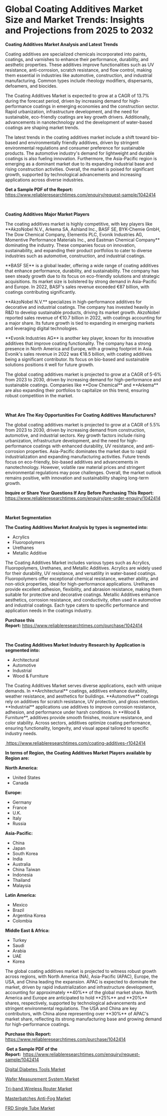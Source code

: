 <p><h1>Global Coating Additives Market Size and Market Trends: Insights and Projections from 2025 to 2032</h1></p><p><strong>Coating Additives Market Analysis and Latest Trends</strong></p>
<p><p>Coating additives are specialized chemicals incorporated into paints, coatings, and varnishes to enhance their performance, durability, and aesthetic properties. These additives improve functionalities such as UV resistance, anti-corrosion, scratch resistance, and flow control, making them essential in industries like automotive, construction, and industrial manufacturing. Common types include rheology modifiers, dispersants, defoamers, and biocides.</p><p>The Coating Additives Market is expected to grow at a CAGR of 13.7% during the forecast period, driven by increasing demand for high-performance coatings in emerging economies and the construction sector. Rapid urbanization, infrastructure development, and the need for sustainable, eco-friendly coatings are key growth drivers. Additionally, advancements in nanotechnology and the development of water-based coatings are shaping market trends.</p><p>The latest trends in the coating additives market include a shift toward bio-based and environmentally friendly additives, driven by stringent environmental regulations and consumer preference for sustainable products. The automotive industry's demand for lightweight and durable coatings is also fueling innovation. Furthermore, the Asia-Pacific region is emerging as a dominant market due to its expanding industrial base and rising construction activities. Overall, the market is poised for significant growth, supported by technological advancements and increasing applications across diverse industries.</p></p>
<p><strong>Get a Sample PDF of the Report:&nbsp;</strong> <a href="https://www.reliableresearchtimes.com/enquiry/request-sample/1042414?utm_campaign=2035&utm_medium=2&utm_source=Github&utm_content=ia&utm_term=25012025&utm_id=coating-additives">https://www.reliableresearchtimes.com/enquiry/request-sample/1042414</a></p>
<p>&nbsp;</p>
<p><strong>Coating Additives Major Market Players</strong></p>
<p><p>The coating additives market is highly competitive, with key players like **AkzoNobel N.V., Arkema SA, Ashland Inc., BASF SE, BYK-Chemie GmbH, The Dow Chemical Company, Elementis PLC, Evonik Industries AG, Momentive Performance Materials Inc., and Eastman Chemical Company** dominating the industry. These companies focus on innovation, sustainability, and expanding their product portfolios to cater to diverse industries such as automotive, construction, and industrial coatings.</p><p>**BASF SE** is a global leader, offering a wide range of coating additives that enhance performance, durability, and sustainability. The company has seen steady growth due to its focus on eco-friendly solutions and strategic acquisitions. Its market size is bolstered by strong demand in Asia-Pacific and Europe. In 2022, BASF's sales revenue exceeded €87 billion, with coatings contributing significantly.</p><p>**AkzoNobel N.V.** specializes in high-performance additives for decorative and industrial coatings. The company has invested heavily in R&D to develop sustainable products, driving its market growth. AkzoNobel reported sales revenue of €10.7 billion in 2022, with coatings accounting for a major share. Its future growth is tied to expanding in emerging markets and leveraging digital technologies.</p><p>**Evonik Industries AG** is another key player, known for its innovative additives that improve coating functionality. The company has a strong presence in North America and Europe, with a growing footprint in Asia. Evonik's sales revenue in 2022 was €18.5 billion, with coating additives being a significant contributor. Its focus on bio-based and sustainable solutions positions it well for future growth.</p><p>The global coating additives market is projected to grow at a CAGR of 5-6% from 2023 to 2030, driven by increasing demand for high-performance and sustainable coatings. Companies like **Dow Chemical** and **Arkema** are also expanding their portfolios to capitalize on this trend, ensuring robust competition in the market.</p></p>
<p>&nbsp;</p>
<p><strong>What Are The Key Opportunities For Coating Additives Manufacturers?</strong></p>
<p><p>The global coating additives market is projected to grow at a CAGR of 5.5% from 2023 to 2030, driven by increasing demand from construction, automotive, and industrial sectors. Key growth factors include rising urbanization, infrastructure development, and the need for high-performance coatings with enhanced durability, UV resistance, and anti-corrosion properties. Asia-Pacific dominates the market due to rapid industrialization and expanding manufacturing activities. Future trends focus on eco-friendly, bio-based additives and advancements in nanotechnology. However, volatile raw material prices and stringent environmental regulations may pose challenges. Overall, the market outlook remains positive, with innovation and sustainability shaping long-term growth.</p></p>
<p><strong>Inquire or Share Your Questions If Any Before Purchasing This Report:</strong> <a href="https://www.reliableresearchtimes.com/enquiry/pre-order-enquiry/1042414?utm_campaign=2035&utm_medium=2&utm_source=Github&utm_content=ia&utm_term=25012025&utm_id=coating-additives">https://www.reliableresearchtimes.com/enquiry/pre-order-enquiry/1042414</a></p>
<p>&nbsp;</p>
<p><strong>Market Segmentation</strong></p>
<p><strong>The Coating Additives Market Analysis by types is segmented into:</strong></p>
<p><ul><li>Acrylics</li><li>Fluoropolymers</li><li>Urethanes</li><li>Metallic Additive</li></ul></p>
<p><p>The Coating Additives Market includes various types such as Acrylics, Fluoropolymers, Urethanes, and Metallic Additives. Acrylics are widely used for their durability, UV resistance, and versatility in water-based coatings. Fluoropolymers offer exceptional chemical resistance, weather ability, and non-stick properties, ideal for high-performance applications. Urethanes provide excellent adhesion, flexibility, and abrasion resistance, making them suitable for protective and decorative coatings. Metallic Additives enhance aesthetics, corrosion resistance, and conductivity, often used in automotive and industrial coatings. Each type caters to specific performance and application needs in the coatings industry.</p></p>
<p><strong>Purchase this Report:&nbsp;</strong><a href="https://www.reliableresearchtimes.com/purchase/1042414?utm_campaign=2035&utm_medium=2&utm_source=Github&utm_content=ia&utm_term=25012025&utm_id=coating-additives">https://www.reliableresearchtimes.com/purchase/1042414</a></p>
<p>&nbsp;</p>
<p><strong>The Coating Additives Market Industry Research by Application is segmented into:</strong></p>
<p><ul><li>Architectural</li><li>Automotive</li><li>Industrial</li><li>Wood & Furniture</li></ul></p>
<p><p>The Coating Additives Market serves diverse applications, each with unique demands. In **Architectural** coatings, additives enhance durability, weather resistance, and aesthetics for buildings. **Automotive** coatings rely on additives for scratch resistance, UV protection, and gloss retention. **Industrial** applications use additives to improve corrosion resistance, adhesion, and performance under harsh conditions. In **Wood & Furniture**, additives provide smooth finishes, moisture resistance, and color stability. Across sectors, additives optimize coating performance, ensuring functionality, longevity, and visual appeal tailored to specific industry needs.</p></p>
<p><a href="https://www.reliableresearchtimes.com/coating-additives-r1042414?utm_campaign=2035&utm_medium=2&utm_source=Github&utm_content=ia&utm_term=25012025&utm_id=coating-additives">&nbsp;https://www.reliableresearchtimes.com/coating-additives-r1042414</a></p>
<p><strong>In terms of Region, the Coating Additives Market Players available by Region are:</strong></p>
<p>
    <p> <strong> North America: </strong>
        <ul>
            <li>United States</li>
            <li>Canada</li>
        </ul>
        </p> 
    <p> <strong> Europe: </strong>
        <ul>
            <li>Germany</li>
            <li>France</li>
            <li>U.K.</li>
            <li>Italy</li>
            <li>Russia</li>
        </ul>
        </p> 
    <p> <strong> Asia-Pacific: </strong>
        <ul>
            <li>China</li>
            <li>Japan</li>
            <li>South Korea</li>
            <li>India</li>
            <li>Australia</li>
            <li>China Taiwan</li>
            <li>Indonesia</li>
            <li>Thailand</li>
            <li>Malaysia</li>
        </ul>
        </p> 
    <p> <strong> Latin America: </strong>
        <ul>
            <li>Mexico</li>
            <li>Brazil</li>
            <li>Argentina Korea</li>
            <li>Colombia</li>
        </ul>
        </p> 
    <p> <strong> Middle East & Africa: </strong>
        <ul>
            <li>Turkey</li>
            <li>Saudi</li>
            <li>Arabia</li>
            <li>UAE</li>
            <li>Korea</li>
        </ul>
    </p>
    </p>
<p><p>The global coating additives market is projected to witness robust growth across regions, with North America (NA), Asia-Pacific (APAC), Europe, the USA, and China leading the expansion. APAC is expected to dominate the market, driven by rapid industrialization and infrastructure development, accounting for approximately **40%** of the global market share. North America and Europe are anticipated to hold **25%** and **20%** shares, respectively, supported by technological advancements and stringent environmental regulations. The USA and China are key contributors, with China alone representing over **30%** of APAC's market share, reflecting its strong manufacturing base and growing demand for high-performance coatings.</p></p>
<p><strong>Purchase this Report: </strong><a href="https://www.reliableresearchtimes.com/purchase/1042414?utm_campaign=2035&utm_medium=2&utm_source=Github&utm_content=ia&utm_term=25012025&utm_id=coating-additives">https://www.reliableresearchtimes.com/purchase/1042414</a></p>
<p>&nbsp;<strong>Get a Sample PDF of the Report:&nbsp;&nbsp;</strong><a href="https://www.reliableresearchtimes.com/enquiry/request-sample/1042414?utm_campaign=2035&utm_medium=2&utm_source=Github&utm_content=ia&utm_term=25012025&utm_id=coating-additives">https://www.reliableresearchtimes.com/enquiry/request-sample/1042414</a></p>
<p><strong></strong></p>
<p><p><a href="https://www.linkedin.com/pulse/digital-diabetes-tools-market-size-growing-cagr-58-from-shrjf?utm_campaign=2035&utm_medium=2&utm_source=Github&utm_content=ia&utm_term=25012025&utm_id=coating-additives">Digital Diabetes Tools Market</a></p><p><a href="https://www.linkedin.com/pulse/wafer-measurement-system-market-size-forecast-2025-2032-cdzuc?utm_campaign=2035&utm_medium=2&utm_source=Github&utm_content=ia&utm_term=25012025&utm_id=coating-additives">Wafer Measurement System Market</a></p><p><a href="https://www.linkedin.com/pulse/tri-band-wireless-router-market-analysis-application-sale-nvddf?utm_campaign=2035&utm_medium=2&utm_source=Github&utm_content=ia&utm_term=25012025&utm_id=coating-additives">Tri-band Wireless Router Market</a></p><p><a href="https://www.linkedin.com/pulse/masterbatches-anti-fog-market-metrics-like-size-growth-ifooc?utm_campaign=2035&utm_medium=2&utm_source=Github&utm_content=ia&utm_term=25012025&utm_id=coating-additives">Masterbatches Anti-Fog Market</a></p><p><a href="https://www.linkedin.com/pulse/billion-dollar-frd-single-tube-market-industry-value-future-y9m6e?utm_campaign=2035&utm_medium=2&utm_source=Github&utm_content=ia&utm_term=25012025&utm_id=coating-additives">FRD Single Tube Market</a></p></p>